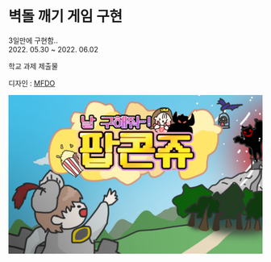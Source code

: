 # 벽돌 깨기 게임 구현 

3일만에 구현함..<br>
2022. 05.30 ~ 2022. 06.02

학교 과제 제출물

디자인 : [MFDO](https://github.com/oMFDOo)

[![main](/PopcornJoo/resources/imaegs/main/main.png)](https://youtu.be/BlPNwdjT7NE)

